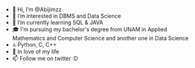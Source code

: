 - 👋 Hi, I’m @Abijimzz
- 👀 I’m interested in DBMS and Data Science
- 🌱 I’m currently learning SQL & JAVA
- 🎓 I'm pursuing my bachelor's degree from UNAM in Applied Mathematics and Computer Science and another one in Data Science 
- 🔝 Python, C, C++ 
- 💞️ In love of my life
- 📫 Follow me on twitter :D

